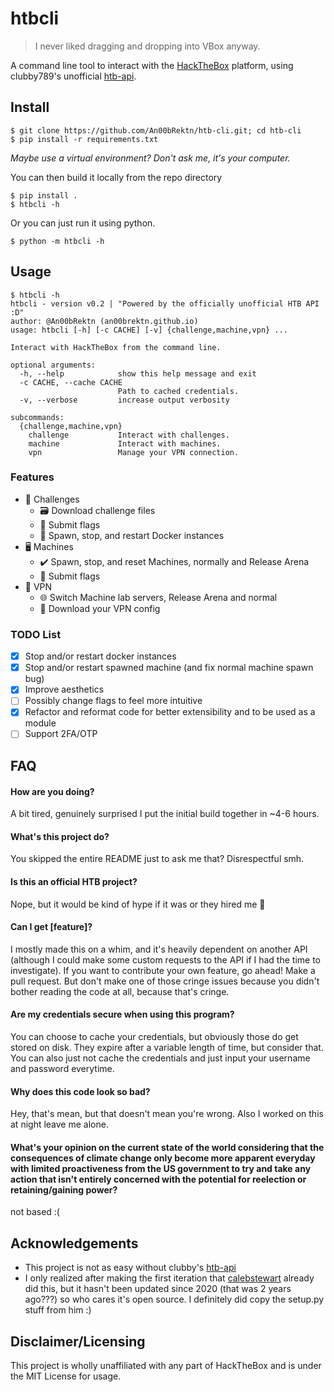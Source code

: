 # htbcli
> I never liked dragging and dropping into VBox anyway.

A command line tool to interact with the [HackTheBox](https://hackthebox.com) platform, using clubby789's unofficial [htb-api](https://github.com/clubby789/htb-api).

## Install
```shell
$ git clone https://github.com/An00bRektn/htb-cli.git; cd htb-cli
$ pip install -r requirements.txt
```
*Maybe use a virtual environment? Don't ask me, it's your computer.*

You can then build it locally from the repo directory
```shell
$ pip install .
$ htbcli -h
```

Or you can just run it using python.
```shell
$ python -m htbcli -h
```

## Usage
```shell
$ htbcli -h
htbcli - version v0.2 | "Powered by the officially unofficial HTB API :D"
author: @An00bRektn (an00brektn.github.io)
usage: htbcli [-h] [-c CACHE] [-v] {challenge,machine,vpn} ...

Interact with HackTheBox from the command line.

optional arguments:
  -h, --help            show this help message and exit
  -c CACHE, --cache CACHE
                        Path to cached credentials.
  -v, --verbose         increase output verbosity

subcommands:
  {challenge,machine,vpn}
    challenge           Interact with challenges.
    machine             Interact with machines.
    vpn                 Manage your VPN connection.
```

### Features
- 🎯 Challenges
  - 🗃️ Download challenge files
  - 🚩 Submit flags
  - 🐳 Spawn, stop, and restart Docker instances
- 🖥️ Machines
  - ✔️ Spawn, stop, and reset Machines, normally and Release Arena
  - 🚩 Submit flags
- 📡 VPN
  - 🌐 Switch Machine lab servers, Release Arena and normal
  - 📝 Download your VPN config

### TODO List
- [x] Stop and/or restart docker instances
- [x] Stop and/or restart spawned machine (and fix normal machine spawn bug)
- [x] Improve aesthetics
- [ ] Possibly change flags to feel more intuitive
- [x] Refactor and reformat code for better extensibility and to be used as a module
- [ ] Support 2FA/OTP

## FAQ
#### How are you doing?
A bit tired, genuinely surprised I put the initial build together in ~4-6 hours.

#### What's this project do?
You skipped the entire README just to ask me that? Disrespectful smh.

#### Is this an official HTB project?
Nope, but it would be kind of hype if it was or they hired me 👀

#### Can I get [feature]?
I mostly made this on a whim, and it's heavily dependent on another API (although I could make some custom requests to the API if I had the time to investigate). If you want to contribute your own feature, go ahead! Make a pull request. But don't make one of those cringe issues because you didn't bother reading the code at all, because that's cringe.

#### Are my credentials secure when using this program?
You can choose to cache your credentials, but obviously those do get stored on disk. They expire after a variable length of time, but consider that. You can also just not cache the credentials and just input your username and password everytime.

#### Why does this code look so bad?
Hey, that's mean, but that doesn't mean you're wrong. Also I worked on this at night leave me alone.

#### What's your opinion on the current state of the world considering that the consequences of climate change only become more apparent everyday with limited proactiveness from the US government to try and take any action that isn't entirely concerned with the potential for reelection or retaining/gaining power?
not based :( 

## Acknowledgements
- This project is not as easy without clubby's [htb-api](https://github.com/clubby789/htb-api)
- I only realized after making the first iteration that [calebstewart](https://github.com/calebstewart/python-htb) already did this, but it hasn't been updated since 2020 (that was 2 years ago???) so who cares it's open source. I definitely did copy the setup.py stuff from him :)

## Disclaimer/Licensing
This project is wholly unaffiliated with any part of HackTheBox and is under the MIT License for usage.
